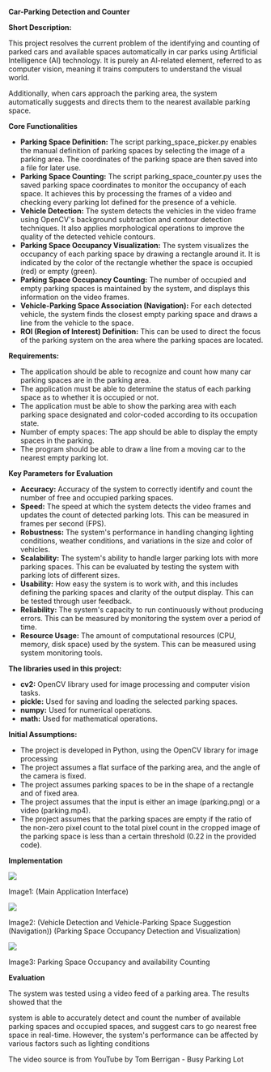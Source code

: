 **Car-Parking Detection and Counter** 

**Short Description:** 

This project resolves the current problem of the identifying and counting of parked cars and available spaces automatically in car parks using Artificial Intelligence (AI) technology. It  is  purely  an AI-related  element,  referred  to as  computer  vision,  meaning  it  trains computers to understand the visual world. 

Additionally, when cars approach the parking area, the system automatically suggests and directs them to the nearest available parking space. 

**Core Functionalities**   

- **Parking Space Definition:** The script parking\_space\_picker.py enables the manual definition  of  parking  spaces  by  selecting  the  image  of  a  parking  area.  The coordinates of the parking space are then saved into a file for later use. 
- **Parking  Space  Counting:**  The  script  parking\_space\_counter.py  uses  the  saved parking space coordinates to monitor the occupancy of each space. It achieves this by processing the frames of a video and checking every parking lot defined for the presence of a vehicle. 
- **Vehicle  Detection:**  The  system  detects  the  vehicles  in  the  video  frame  using OpenCV's  background  subtraction  and  contour  detection  techniques.  It  also applies morphological operations to improve the quality of the detected vehicle contours.   
- **Parking Space Occupancy Visualization:** The system visualizes the occupancy of each parking space by drawing a rectangle around it. It is indicated by the color of the rectangle whether the space is occupied (red) or empty (green). 
- **Parking Space Occupancy Counting:** The number of occupied and empty parking spaces is maintained by the system, and displays this information on the video frames.   
- **Vehicle-Parking Space Association (Navigation):** For each detected vehicle, the system finds the closest empty parking space and draws a line from the vehicle to the space.   
- **ROI (Region of Interest) Definition:** This can be used to direct the focus of the parking system on the area where the parking spaces are located.  

**Requirements:** 

- The application should be able to recognize and count how many car parking spaces are in the parking area. 
- The application must be able to determine the status of each parking space as to whether it is occupied or not. 
- The application must be able to show the parking area with each parking space designated and color-coded according to its occupation state. 
- Number of empty spaces: The app should be able to display the empty spaces in the parking. 
- The program should be able to draw a line from a moving car to the nearest empty parking lot.

**Key Parameters for Evaluation**   

- **Accuracy:** Accuracy of the system to correctly identify and count the number of free and occupied parking spaces. 
- **Speed:** The speed at which the system detects the video frames and updates the count of detected parking lots. This can be measured in frames per second (FPS).   
- **Robustness:** The system's performance in handling changing lighting conditions, weather conditions, and variations in the size and color of vehicles. 
- **Scalability:** The system's ability to handle larger parking lots with more parking spaces. This can be evaluated by testing the system with parking lots of different sizes.   
- **Usability:** How easy the system is to work with, and this includes defining the parking spaces and clarity of the output display. This can be tested through user feedback.   
- **Reliability:** The system's capacity to run continuously without producing errors. This can be measured by monitoring the system over a period of time.   
- **Resource Usage:** The amount of computational resources (CPU, memory, disk space) used by the system. This can be measured using system monitoring tools. 

**The libraries used in this project:** 

- **cv2:** OpenCV library used for image processing and computer vision tasks. 
- **pickle:** Used for saving and loading the selected parking spaces. 
- **numpy:** Used for numerical operations. 
- **math:** Used for mathematical operations. 

**Initial Assumptions:**   

- The project is developed in Python, using the OpenCV library for image processing 
- The project assumes a flat surface of the parking area, and the angle of the camera is fixed. 
- The project assumes parking spaces to be in the shape of a rectangle and of fixed area. 
- The project assumes that the input is either an image (parking.png) or a video (parking.mp4). 
- The project assumes that the parking spaces are empty if the ratio of the non-zero pixel count to the total pixel count in the cropped image of the parking space is less than a certain threshold (0.22 in the provided code). 

**Implementation** 

![](Aspose.Words.ae87deb0-749d-44c0-ba78-8081cbebf91f.001.jpeg)

Image1: (Main Application Interface) 

![](Aspose.Words.ae87deb0-749d-44c0-ba78-8081cbebf91f.002.png)

Image2: (Vehicle Detection and Vehicle-Parking Space Suggestion (Navigation)) (Parking Space Occupancy Detection and Visualization) 

![](Aspose.Words.ae87deb0-749d-44c0-ba78-8081cbebf91f.003.png)

Image3: Parking Space Occupancy and availability Counting

**Evaluation** 

The system was tested using a video feed of a parking area. The results showed that the 

system is able to accurately detect and count the number of available parking spaces and occupied spaces, and suggest cars to go nearest free space in real-time. However, the system's  performance  can  be  affected  by  various  factors  such  as  lighting  conditions   

The video source is from YouTube by Tom Berrigan - Busy Parking Lot
